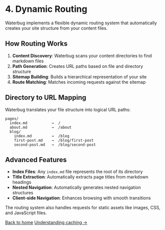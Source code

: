 # 4. Dynamic Routing

Waterbug implements a flexible dynamic routing system that automatically creates your site structure from your content files.

## How Routing Works

1. **Content Discovery**: Waterbug scans your content directories to find markdown files
2. **Path Generation**: Creates URL paths based on file and directory structure
3. **Sitemap Building**: Builds a hierarchical representation of your site
4. **Route Matching**: Matches incoming requests against the sitemap

## Directory to URL Mapping

Waterbug translates your file structure into logical URL paths:

```
pages/
  index.md           →  /
  about.md           →  /about
  blog/
    index.md         →  /blog
    first-post.md    →  /blog/first-post
    second-post.md   →  /blog/second-post
```

## Advanced Features

- **Index Files**: Any `index.md` file represents the root of its directory
- **Title Extraction**: Automatically extracts page titles from markdown headings
- **Nested Navigation**: Automatically generates nested navigation structures
- **Client-side Navigation**: Enhances browsing with smooth transitions

The routing system also handles requests for static assets like images, CSS, and JavaScript files.

[Back to home](/)
[Understanding caching →](caching)
